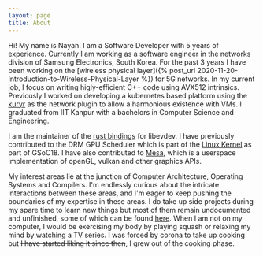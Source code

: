 ```yaml
---
layout: page
title: About
---
```


Hi! My name is Nayan. I am a Software Developer with 5 years of experience. Currently I am working as a software engineer in the networks division of Samsung Electronics, South Korea. For the past 3 years I have been working on the [wireless physical layer]({% post_url 2020-11-20-Introduction-to-Wireless-Physical-Layer %}) for 5G networks. In my current job, I focus on writing higly-efficient C++ code using AVX512 intrinsics. Previously I worked on developing a kubernetes based platform using the [kuryr](https://opendev.org/openstack/kuryr-kubernetes/commits/branch/master/search?q=Nayan+Deshmukh) as the network plugin to allow a harmonious existence with VMs. I graduated from IIT Kanpur with a bachelors in Computer Science and Engineering.

I am the maintainer of the [rust bindings](https://crates.io/crates/evdev-rs) for libevdev. I have previously contributed to the DRM GPU Scheduler which is part of the [Linux Kernel](https://git.kernel.org/pub/scm/linux/kernel/git/torvalds/linux.git/log/?qt=author&q=nayan) as part of GSoC18. I have also contributed to [Mesa](https://cgit.freedesktop.org/mesa/mesa/log/?qt=author&q=Nayan+Deshmukh), which is a userspace implementation of openGL, vulkan and other graphics APIs. 

My interest areas lie at the junction of Computer Architecture, Operating Systems and Compilers. I'm endlessly curious about the intricate interactions between these areas, and I'm eager to keep pushing the boundaries of my expertise in these areas. I do take up side projects during my spare time to learn new things but most of them remain undocumented and unfinished, some of which can be found [here]({{site.baseurl}}/tags#side-project).  When I am not on my computer, I would be exercising my body by playing squash or relaxing my mind by watching a TV series. I was forced by corona to take up cooking but ~~I have started liking it since then~~, I grew out of the cooking phase.